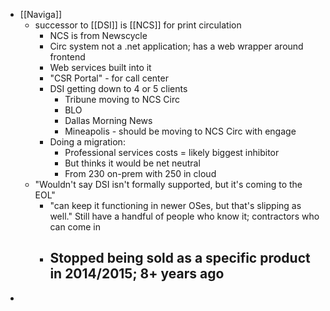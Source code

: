 - [[Naviga]]
	- successor to [[DSI]] is [[NCS]] for print circulation
		- NCS is from Newscycle
		- Circ system not a .net application; has a web wrapper around frontend
		- Web services built into it
		- "CSR Portal" - for call center
		- DSI getting down to 4 or 5 clients
			- Tribune moving to NCS Circ
			- BLO
			- Dallas Morning News
			- Mineapolis - should be moving to NCS Circ with engage
		- Doing a migration:
			- Professional services costs = likely biggest inhibitor
			- But thinks it would be net neutral
			- From 230 on-prem with 250 in cloud
	- "Wouldn't say DSI isn't formally supported, but it's coming to the EOL"
		- "can keep it functioning in newer OSes, but that's slipping as well." Still have a handful of people who know it; contractors who can come in
		- Stopped being sold as a specific product in 2014/2015; 8+ years ago
			-
-